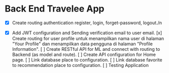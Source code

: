 # Back End Travelee App
- [x] Create routing authentication register, login, forget-password, logout./n
- [x] Add JWT configuration and Sending verification email to user email.
[x] Create routing for user profile untuk menampilkan nama user di halaman "Your Profile" dan menampilkan data pengguna di halaman "Profile Information".
[ ] Create RESTful API for ML and connect with routing to Backend (as model and route).
[ ] Create API configuration for Home page.
[ ] Link database place to configuration.
[ ] Link database favorite to recommendation place to configuration.
[ ] Testing Application

